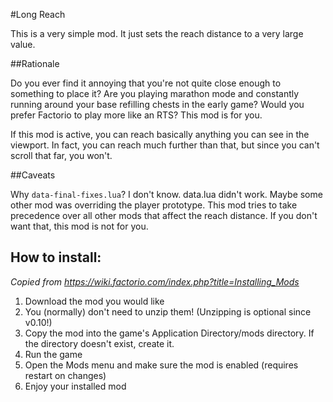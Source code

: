 #Long Reach

This is a very simple mod. It just sets the reach distance to a very large
value.

##Rationale

Do you ever find it annoying that you're not quite close enough to something to
place it? Are you playing marathon mode and constantly running around your base
refilling chests in the early game? Would you prefer Factorio to play more like
an RTS? This mod is for you.

If this mod is active, you can reach basically anything you can see in the
viewport. In fact, you can reach much further than that, but since you can't
scroll that far, you won't.

##Caveats

Why `data-final-fixes.lua`? I don't know. data.lua didn't work. Maybe some other
mod was overriding the player prototype. This mod tries to take precedence
over all other mods that affect the reach distance. If you don't want that, this
mod is not for you.

## How to install:
*Copied from https://wiki.factorio.com/index.php?title=Installing_Mods*

1. Download the mod you would like
2. You (normally) don't need to unzip them! (Unzipping is optional since v0.10!)
3. Copy the mod into the game's Application Directory/mods directory. If the directory doesn't exist, create it.
4. Run the game
5. Open the Mods menu and make sure the mod is enabled (requires restart on changes)
6. Enjoy your installed mod
